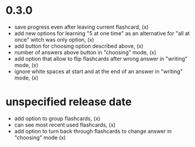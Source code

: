 # 0.3.0
- save progress even after leaving current flashcard, (x)
- add new options for learning "5 at one time" as an alternative for "all at once" witch was only option, (x)
- add button for choosing option described above, (x)
- number of answers above button in "choosing" mode, (x)
- add option that allow to flip flashcards after wrong answer in "writing" mode, (x)
- ignore white spaces at start and at the end of an answer in "writing" mode, (x)

# unspecified release date
- add option to group flashcards, (x)
- can see most recent used flashcards, (x)
- add option to turn back through flashcards to change answer in "choosing" mode (x)